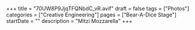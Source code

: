 +++
title = "70UW8P9JjqTFQNbdC_vR.avif"
draft = false
tags = ["Photos"]
categories = ["Creative Engineering"]
pages = ["Bear-A-Dice Stage"]
startDate = ""
description = "Mitzi Mozzarella"
+++
